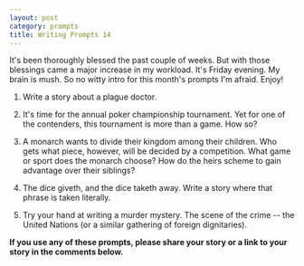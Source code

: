 ```yaml
---
layout: post
category: prompts
title: Writing Prompts 14
---
```


It's been thoroughly blessed the past couple of weeks. But with those blessings came a major increase in my workload. It's Friday evening. My brain is mush. So no witty intro for this month's prompts I'm afraid. Enjoy!

<!--excerpt-->

1. Write a story about a plague doctor.

2. It's time for the annual poker championship tournament. Yet for one of the contenders, this tournament is more than a game. How so?

3. A monarch wants to divide their kingdom among their children. Who gets what piece, however, will be decided by a competition. What game or sport does the monarch choose? How do the heirs scheme to gain advantage over their siblings?

4. The dice giveth, and the dice taketh away. Write a story where that phrase is taken literally.

5. Try your hand at writing a murder mystery. The scene of the crime -- the United Nations (or a similar gathering of foreign dignitaries).

**If you use any of these prompts, please share your story or a link to your story in the comments below.**
